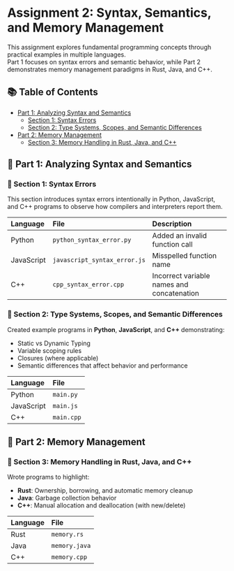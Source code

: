# Assignment 2: Syntax, Semantics, and Memory Management

This assignment explores fundamental programming concepts through practical examples in multiple languages.  
Part 1 focuses on syntax errors and semantic behavior, while Part 2 demonstrates memory management paradigms in Rust, Java, and C++.

## 📚 Table of Contents

- [Part 1: Analyzing Syntax and Semantics](#part-1-analyzing-syntax-and-semantics)
  - [Section 1: Syntax Errors](#section-1-syntax-errors)
  - [Section 2: Type Systems, Scopes, and Semantic Differences](#section-2-type-systems-scopes-and-semantic-differences)
- [Part 2: Memory Management](#part-2-memory-management)
  - [Section 3: Memory Handling in Rust, Java, and C++](#section-3-memory-handling-in-rust-java-and-c++)

## 📌 Part 1: Analyzing Syntax and Semantics

### 📑 Section 1: Syntax Errors

This section introduces syntax errors intentionally in Python, JavaScript, and C++ programs to observe how compilers and interpreters report them.

| Language   | File                         | Description                                |
| :--------- | :--------------------------- | :----------------------------------------- |
| Python     | `python_syntax_error.py`     | Added an invalid function call             |
| JavaScript | `javascript_syntax_error.js` | Misspelled function name                   |
| C++        | `cpp_syntax_error.cpp`       | Incorrect variable names and concatenation |

### 📑 Section 2: Type Systems, Scopes, and Semantic Differences

Created example programs in **Python**, **JavaScript**, and **C++** demonstrating:

- Static vs Dynamic Typing
- Variable scoping rules
- Closures (where applicable)
- Semantic differences that affect behavior and performance

| Language   | File       |
| :--------- | :--------- |
| Python     | `main.py`  |
| JavaScript | `main.js`  |
| C++        | `main.cpp` |

## 📌 Part 2: Memory Management

### 📑 Section 3: Memory Handling in Rust, Java, and C++

Wrote programs to highlight:

- **Rust**: Ownership, borrowing, and automatic memory cleanup
- **Java**: Garbage collection behavior
- **C++**: Manual allocation and deallocation (with new/delete)

| Language | File          |
| :------- | :------------ |
| Rust     | `memory.rs`   |
| Java     | `memory.java` |
| C++      | `memory.cpp`  |
